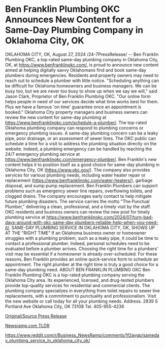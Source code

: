 # Ben Franklin Plumbing OKC Announces New Content for a Same-Day Plumbing Company in Oklahoma City, OK

OKLAHOMA CITY, OK, August 27, 2024 /24-7PressRelease/ -- Ben Franklin Plumbing OKC, a top-rated same-day plumbing company in Oklahoma City, OK, at https://www.benfranklinokc.com/, is proud to announce new content aimed at helping digitally savvy Oklahomans find and book same-day plumbers during emergencies. Residents and property owners may need to reach out to schedule a plumber with little notice.  "Scheduling anything can be difficult for Oklahoma homeowners and business managers. We can be busy too, but we are never too busy to show up when we say we will," said Jason Clark, Proprietor of Ben Franklin Plumbing OKC. "Our online form helps people in need of our services decide what time works best for them. Plus we have a famous 'on time' guarantee once an appointment is booked."  Oklahoma City property managers and business owners can review the new content for same-day plumbing at https://www.benfranklinokc.com/schedule-a-plumber/. The top-rated Oklahoma plumbing company can respond to plumbing concerns or emergency plumbing issues. A same-day plumbing concern can be a leaky pipe, poor drainage, or an assessment of sewer lines. The OKC public can schedule a time for a visit to address the plumbing situation directly on the website.   Indeed, a plumbing emergency can be handled by reaching the 24/7 emergency plumbing service at https://www.benfranklinokc.com/emergency-plumber/. Ben Franklin's new content helps it to position itself as a good choice for same-day plumbing in Oklahoma City, OK (https://www.okc.gov/). The company also provides services for various plumbing needs, including water heater repair or replacement (https://www.benfranklinokc.com/water-heaters/), garbage disposal, and sump pump replacement. Ben Franklin Plumbers can support problems such as emergency sewer line repairs, overflowing toilets, and clogged drains.  The company encourages early contact to help mitigate future plumbing disasters. The service carries the motto "The Punctual Plumber," delivering a clean, professional, and a timely visit by the staff. OKC residents and business owners can review the new post for timely plumbing service at https://www.benfranklinokc.com/2024/07/turn-bad-days-around-with-okc-same-day-plumbers-reliable-help-when-you-need-it/.  SAME-DAY PLUMBING SERVICE IN OKLAHOMA CITY, OK, SHOWS UP AT THE "RIGHT TIME"  If an Oklahoma business owner or homeowner struggles with a plumbing problem, such as a leaky pipe, it could be time to contact a professional plumber. Indeed, personal schedules need to be evaluated before a plumber arrives. Choosing the right time for a plumbers' visit may be essential if a homeowner is already over-scheduled. For these reasons, Ben Franklin provides an online quick-service form to schedule an appointment. The right plumber at the right time is truly a good choice for a same-day plumbing need.  ABOUT BEN FRANKLIN PLUMBING OKC  Ben Franklin Plumbing OKC is a top-rated plumbing company serving the Oklahoma City area. Its experienced, licensed, and drug-tested plumbers provide top-quality services for residential and commercial clients. The plumbing company specializes in everything from toilet repairs to sewer line replacements, with a commitment to punctuality and professionalism. Visit the new website or call today for all your plumbing needs. Address.  2839 S Portland Ave Oklahoma City, OK 73108 Tel. 405-955-4236 

[Original/Source Press Release](https://www.24-7pressrelease.com/press-release/513809/ben-franklin-plumbing-okc-announces-new-content-for-a-same-day-plumbing-company-in-oklahoma-city-ok)
                    

[Newsramp.com TLDR](None) 

https://www.reddit.com/r/Business_NewsRamp/comments/1f2aygp/sameday_plumbing_service_in_oklahoma_city_ok/